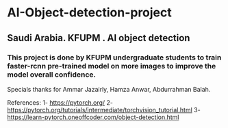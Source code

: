 # AI-Object-detection-project
## Saudi Arabia. KFUPM . AI object detection

### This project is done by KFUPM undergraduate students to train faster-rcnn pre-trained model on more images to improve the model overall confidence. 

Specials thanks for Ammar Jazairly, Hamza Anwar, Abdurrahman Balah. 

References:
1- https://pytorch.org/
2- https://pytorch.org/tutorials/intermediate/torchvision_tutorial.html
3- https://learn-pytorch.oneoffcoder.com/object-detection.html
